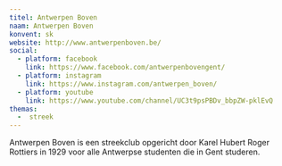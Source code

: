 ```yaml
---
titel: Antwerpen Boven
naam: Antwerpen Boven
konvent: sk
website: http://www.antwerpenboven.be/
social:
  - platform: facebook
    link: https://www.facebook.com/antwerpenbovengent/
  - platform: instagram
    link: https://www.instagram.com/antwerpen_boven/
  - platform: youtube
    link: https://www.youtube.com/channel/UC3t9psPBDv_bbpZW-pklEvQ
themas:
  -  streek
---
```


Antwerpen Boven is een streekclub opgericht door Karel Hubert Roger Rottiers in 1929 voor alle Antwerpse studenten die in Gent studeren.
